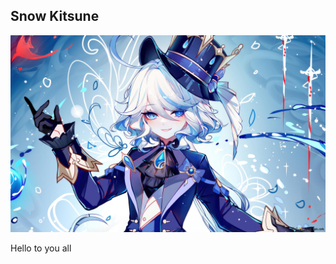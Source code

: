 ## Snow Kitsune 
<html>
<head>
    <img src = "./images/furina_image.jpg" class = "medium-image" alt = "This is my favourite character">
    <style>
        .medium-image {
            width = 300px;
            height = auto;
        }
    </style>
<body>
<p> Hello to you all </p>
</body>
</head>
</html>